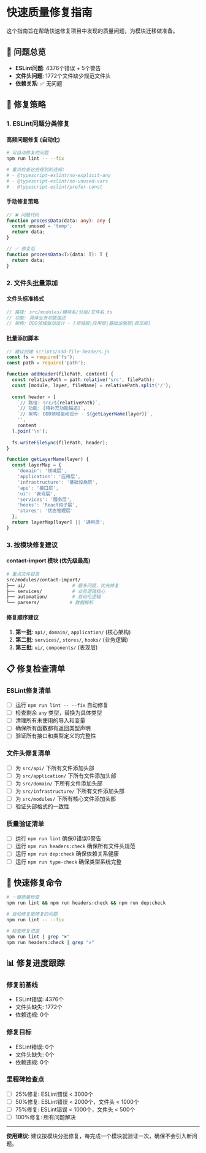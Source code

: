 # 快速质量修复指南

这个指南旨在帮助快速修复项目中发现的质量问题，为模块迁移做准备。

## 🚨 问题总览

- **ESLint问题**: 4376个错误 + 5个警告
- **文件头问题**: 1772个文件缺少规范文件头
- **依赖关系**: ✅ 无问题

## 🔧 修复策略

### 1. ESLint问题分类修复

#### 高频问题修复 (自动化)
```bash
# 可自动修复的问题
npm run lint -- --fix

# 重点检查这些规则的违规:
# - @typescript-eslint/no-explicit-any
# - @typescript-eslint/no-unused-vars
# - @typescript-eslint/prefer-const
```

#### 手动修复策略
```typescript
// ❌ 问题代码
function processData(data: any): any {
  const unused = 'temp';
  return data;
}

// ✅ 修复后
function processData<T>(data: T): T {
  return data;
}
```

### 2. 文件头批量添加

#### 文件头标准格式
```typescript
// 路径: src/modules/模块名/分层/文件名.ts
// 功能: 具体业务功能描述
// 架构: DDD领域驱动设计 - [领域层|应用层|基础设施层|表现层]
```

#### 批量添加脚本
```javascript
// 建议创建 scripts/add-file-headers.js
const fs = require('fs');
const path = require('path');

function addHeader(filePath, content) {
  const relativePath = path.relative('src', filePath);
  const [module, layer, fileName] = relativePath.split('/');
  
  const header = [
    `// 路径: src/${relativePath}`,
    `// 功能: [待补充功能描述]`,
    `// 架构: DDD领域驱动设计 - ${getLayerName(layer)}`,
    '',
    content
  ].join('\n');
  
  fs.writeFileSync(filePath, header);
}

function getLayerName(layer) {
  const layerMap = {
    'domain': '领域层',
    'application': '应用层', 
    'infrastructure': '基础设施层',
    'api': '接口层',
    'ui': '表现层',
    'services': '服务层',
    'hooks': 'React钩子层',
    'stores': '状态管理层'
  };
  return layerMap[layer] || '通用层';
}
```

### 3. 按模块修复建议

#### contact-import 模块 (优先级最高)
```bash
# 重点文件目录
src/modules/contact-import/
├── ui/                 # 最多问题，优先修复
├── services/           # 业务逻辑核心
├── automation/         # 自动化逻辑
└── parsers/           # 数据解析
```

#### 修复顺序建议
1. **第一批**: `api/`, `domain/`, `application/` (核心架构)
2. **第二批**: `services/`, `stores/`, `hooks/` (业务逻辑)
3. **第三批**: `ui/`, `components/` (表现层)

## 📋 修复检查清单

### ESLint修复清单
- [ ] 运行 `npm run lint -- --fix` 自动修复
- [ ] 检查剩余 `any` 类型，替换为具体类型
- [ ] 清理所有未使用的导入和变量
- [ ] 确保所有函数都有返回类型声明
- [ ] 验证所有接口和类型定义的完整性

### 文件头修复清单
- [ ] 为 `src/api/` 下所有文件添加头部
- [ ] 为 `src/application/` 下所有文件添加头部
- [ ] 为 `src/domain/` 下所有文件添加头部
- [ ] 为 `src/infrastructure/` 下所有文件添加头部
- [ ] 为 `src/modules/` 下所有核心文件添加头部
- [ ] 验证头部格式的一致性

### 质量验证清单
- [ ] 运行 `npm run lint` 确保0错误0警告
- [ ] 运行 `npm run headers:check` 确保所有文件头规范
- [ ] 运行 `npm run dep:check` 确保依赖关系健康
- [ ] 运行 `npm run type-check` 确保类型系统完整

## 🎯 快速修复命令

```bash
# 一键质量检查
npm run lint && npm run headers:check && npm run dep:check

# 自动修复能修复的问题
npm run lint -- --fix

# 检查修复进度
npm run lint | grep "✖"
npm run headers:check | grep "✗"
```

## 📊 修复进度跟踪

### 修复前基线
- ESLint错误: 4376个
- 文件头缺失: 1772个
- 依赖违规: 0个

### 修复目标
- ESLint错误: 0个
- 文件头缺失: 0个  
- 依赖违规: 0个

### 里程碑检查点
- [ ] 25%修复: ESLint错误 < 3000个
- [ ] 50%修复: ESLint错误 < 2000个，文件头 < 1000个
- [ ] 75%修复: ESLint错误 < 1000个，文件头 < 500个
- [ ] 100%修复: 所有问题解决

---

**使用建议**: 建议按模块分批修复，每完成一个模块就验证一次，确保不会引入新问题。